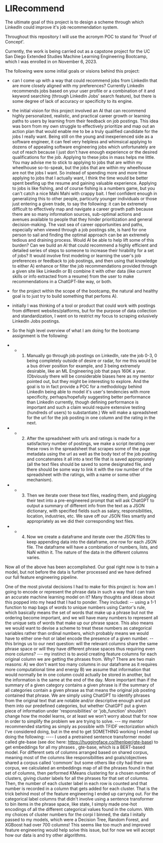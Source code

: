# LIRecommend
The ultimate goal of this project is to design a scheme through which LinkedIn could improve it's job recommendation system.

Throughout this repository I will use the acronym POC to stand for 'Proof of Concept'. 

Currently, the work is being carried out as a capstone project for the UC San Diego Extended Studies Machine Learning Engineering Bootcamp, which I was enrolled in on November 6, 2023.   

The following were some initial goals or visions behind this project:

- can I come up with a way that could recommend jobs from LinkedIn that are more closely aligned with my preferences? Currently LinkedIn recommends jobs based on your user profile or a combination of it and keyword searching (through LinkedIn Jobs' search feature), but there is some degree of lack of accuracy or specificity to its engine.

- the initial vision for this project involved an AI that can recommend highly personalized, realistic, and practical career growth or learning paths to users by learning from their feedback on job postings. This idea was born from my own struggle to effectively prioritize and map out an action plan that would enable me to be a truly qualified candidate for the jobs I really want. Being still on the young and inexperienced side as a software engineer, it can feel very helpless and whimsical applying to dozens of appealing software engineering jobs which unfortunately are out of reach because I just don't have enough experience or the desired qualifications for the job. Applying to these jobs in mass helps me little. You may advise me to stick to applying to jobs that are within my wheelhouse so-to-speak, but the jobs that are within my wheelhouse are not the jobs I want. So instead of spending more and more time applying to jobs that I actually want, I think the time would be better spent beefing up the resume and gaining valuable experience. Applying to jobs is like fishing, and of course fishing is a numbers game, but you can't catch a nice Mahi Mahi with crappy bait. I feel confident enough in generalizing this to other people, particurly younger individuals or those just entering a given trade, to say the following: it can be extremely difficult to effectively map and navigate a career growth path because there are so many information sources, sub-optimal actions and avenues available to people that they hinder prioritization and general decision-making. The vast sea of career opportunities and paths, especially when viewed through a job postings site, is hard for one person to sail and finding the optimal approach can be an extremely tedious and draining process. Would AI be able to help lift some of this burden? Can we build an AI that could recommend a highly efficient and detailed series of steps to someone to increase their hirability for a set of jobs? It would involve first modeling or learning the user's job preferences or feedback to job postings, and then using that knowledge to either A) enhance or filter the job recommendations provided through a given site like LinkedIn or B) combine it with other data (like current skills or info extracted from a resume) from the user to make recommendations in a ChatGPT-like way, or both.

- for the project within the scope of the bootcamp, the natural and healthy goal is to just try to build something that perfoms A). 

- initially I was thinking of a tool or product that could work with postings from different websites/platforms, but for the purpose of data collection and standardization, I went on to restrict my focus to scraping exlusively LinkedIn Jobs postings.

- So the high level overview of what I am doing for the bootcamp assignment is the following:
- -  1. Manually go through job postings on LinkedIn, rate the job 0-3, 0 being completely outside of desire or radar, for me this would be a bus driver position for example, and 3 being extremely desirable, like an ML Engineering job that pays 160K a year. (Obviously there will be considerable biases here as my mentor pointed out, but they might be interesting to explore. And the goal is to in fact provide a POC for a methodology behind LinkedIn being able to model it's user's tendencies with more specificity, perhaps/hopefully suggesting better performance than LinkedIn currently, though defining performance is important and such a claim would require extensive testing (hundreds of users) to substantiate.) We will make a spreadsheet for the url for the job posting in one column and the rating in the next.
- -  2. After the spreadsheet with urls and ratings is made for a satisfactory number of postings, we make a script iterating over these rows in the spreadsheet that scrapes some of the page metadata using the url as well as the body text of the job posting and concatenates it all into a text file that is saved appropriately (all the text files should be saved to some designated file, and there should be some way to link it with the row number of the spreadsheet with the ratings, with a name or some other mechanism).
- -  3. Then we iterate over these text files, reading them, and plugging their text into a pre-engineered prompt that will ask ChatGPT to output a summary of different info from the text as a JSON dictionary, with specified fields such as salary, responsibilities, location, industries, etc. We save off our JSON files smartly and appropriately as we did their corresponding text files.
- -  4. Now we create a dataframe and iterate over the JSON files to keep appending data into the dataframe, one row for each JSON file. The dataframe will have a combination of numbers, lists, and NaN within it. The nature of the data in the different columns varies.
   
Now all of the above has been accomplished. Our goal right now is to train a model, but not before the data is further processed and we have defined our full feature engineering pipeline.    

One of the most pivotal decisions I had to make for this project is: how am I going to encode or represent the phrase data in such a way that I can train an accurate machine learning model on it? Many thoughts and ideas about this popped into my head that I had to ponder. They included:
   -- using a 1-1 function to map bags of words to unique numbers using Cantor's rule, which basically means the set of words that make up a phrase but not the ordering become important, and we will have many numbers to represent all the unique sets of words that make up our phrase space. This also means we would want to devise a scheme to treat these numbers as categorical variables rather than ordinal numbers, which probably means we would have to either one-hot or label encode the presence of a given number.
   -- this brings us to our next question: will the relevant columns share the same phrase space or will they have different phrase spaces thus requiring even more columns?
      --- my instinct is to avoid creating feature columns for each original column we are getting the phrases from. Why? There are two main reasons:
            A) we don't want too many columns in our dataframe as it requires more computational time and energy
            B) we assume that information that would normally be in one column could actually be stored in another, but the information is the same at the end of the day. More important than if the summary of a given category contains a given phrase is if the summary of all categories contain a given phrase as that means the original job posting contained that phrase. We are simply using ChatGPT to identify phrases from the original text that are notable and/or descriptive enough and put them into our predefined categories, but whether ChatGPT put a given piece of information under 'responsibilities' or 'job_function' shouldn't change how the model learns, or at least we won't worry about that for now in order to simplify the problem we are trying to solve. 
      --- my mentor recommended starting as simply as possible with TFIDF vectorization which I've considered doing, but in the end to get SOMETHING working I ended up doing the following:
         ---- I used a pretrained sentence transformer model called gte-base (see doc here: https://huggingface.co/thenlper/gte-base) to get embeddings for all my phrases , gte-base, which is a BERT-based model. For different sets of columns arranged based on shared corpus, meaning most of the columns like responsibilities and goals/objectives shared a corpus called 'commom' but some others like city had their own corpus, we calculated an embeddings map of all the phrases found in that set of columns, then performed KMeans clustering for a chosen number of clusters, giving cluster labels for all the phrases for that set of columns. Then, the number of each cluster label in each row is counted and that number is recorded in a column that gets added for each cluster. That is the trick behind most of the feature engineering I ended up carrying out. For the categorical label columns that didn't involve using a sentence transformer to bin items in the phrase space, like state, I simply made one-hot encodings of all the different categorical values found in the column. With my choices of cluster numbers for the corpi I binned, the data I initally passed to my models, which were a Decision Tree, Random Forest, and XGBoost had over 700 columns! This seems like too much and improved feature engineering would help solve this issue, but for now we will accept how our data is and try other algorithms. 
         


